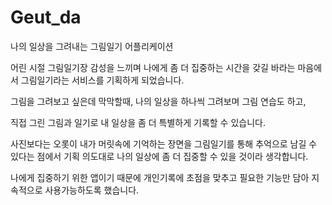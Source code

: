 # Geut_da


나의 일상을 그려내는 그림일기 어플리케이션

어린 시절 그림일기장 감성을 느끼며 나에게 좀 더 집중하는 시간을 갖길 바라는 마음에서 그림일기라는 서비스를 기획하게 되었습니다.

그림을 그려보고 싶은데 막막할때, 나의 일상을 하나씩 그려보며 그림 연습도 하고,

직접 그린 그림과 일기로 내 일상을 좀 더 특별하게 기록할 수 있습니다.

사진보다는 오롯이 내가 머릿속에 기억하는 장면을 그림일기를 통해 추억으로 남길 수 있다는 점에서 기획 의도대로 나의 일상에 좀 더 집중할 수 있을 것이라 생각합니다.

나에게 집중하기 위한 앱이기 때문에 개인기록에 초점을 맞추고 필요한 기능만 담아 지속적으로 사용가능하도록 했습니다.
